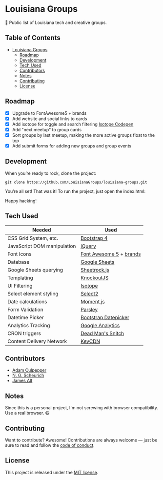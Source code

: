 # Louisiana Groups

👥 Public list of Louisiana tech and creative groups.

## Table of Contents

* [Louisiana Groups](#louisiana-groups)
	* [Roadmap](#roadmap)
	* [Development](#development)
	* [Tech Used](#tech-used)
	* [Contributors](#contributors)
	* [Notes](#notes)
	* [Contributing](#contributing)
	* [License](#license)

## Roadmap

* [x] Upgrade to FontAwesome5 + brands
* [x] Add website and social links to cards
* [x] Add isotope for toggle and search filtering [Isotope Codepen](https://codepen.io/desandro/pen/wfaGu)
* [x] Add "next meetup" to group cards
* [x] Sort groups by last meetup, making the more active groups float to the top
* [x] Add submit forms for adding new groups and group events

## Development

When you’re ready to rock, clone the project:

```shell
git clone https://github.com/LouisianaGroups/louisiana-groups.git
```

You’re all set! That was it! To run the project, just open the index.html:

Happy hacking!

## Tech Used

| Needed | Used |
| ------ | ------ |
| CSS Grid System, etc. | [Bootstrap 4](http://getbootstrap.com)
| JavaScript DOM manipulation | [jQuery](http://jquery.com)
| Font Icons | [Font Awesome 5](https://fontawesome.com) + [brands](https://fontawesome.com/icons?d=brands)
| Database | [Google Sheets](https://google.com/sheets)
| Google Sheets querying | [Sheetrock.js](https://chriszarate.github.io/sheetrock)
| Templating | [KnockoutJS](https://knockoutjs.com)
| UI Filtering | [Isotope](https://isotope.metafizzy.co)
| Select element styling | [Select2](https://select2.org)
| Date calculations | [Moment.js](https://momentjs.com)
| Form Validation | [Parsley](https://parsleyjs.org)
| Datetime Picker | [Bootstrap Datepicker](https://eonasdan.github.io/bootstrap-datetimepicker)
| Analytics Tracking | [Google Analytics](https://google.com/analytics)
| CRON triggers | [Dead Man's Snitch](https://deadmanssnitch.com/r/b2746d2af7)
| Content Delivery Network | [KeyCDN](https://www.keycdn.com/?a=62386)

## Contributors

* [Adam Culpepper](https://github.com/adamculpepper)
* [N. G. Scheurich](https://nick.scheurich.me)
* [James Alt](https://github.com/james-alt)

## Notes

Since this is a personal project, I'm not screwing with browser compatibility. Use a real browser. :smiley:

## Contributing

Want to contribute? Awesome! Contributions are always welcome — just be sure to read and follow the [code of conduct](https://github.com/babel/babel/blob/master/CODE_OF_CONDUCT.md).

## License

This project is released under the [MIT license](https://github.com/LouisianaGroups/louisiana-groups/blob/master/LICENSE).
